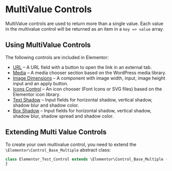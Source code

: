 # MultiValue Controls

<Badge type="tip" vertical="top" text="Elementor Core" /> <Badge type="warning" vertical="top" text="Basic" />

MultiValue controls are used to return more than a single value. Each value in the multivalue control will be returned as an item in a `key => value` array.

## Using MultiValue Controls

The following controls are included in Elementor:

* [URL](/controls/classes/control-url) – A URL field with a button to open the link in an external tab.
* [Media](/controls/classes/control-media) – A media chooser section based on the WordPress media library.
* [Image Dimensions](/controls/classes/control-image-dimensions) – A component with image width, input, image height input and an apply button.
* [Icons Control](/controls/classes/control-icons) – An icon chooser (Font Icons or SVG files) based on the Elementor icon library.
* [Text Shadow](/controls/classes/control-text-shadow) – Input fields for horizontal shadow, vertical shadow, shadow blur and shadow color.
* [Box Shadow](/controls/classes/control-box-shadow) – Input fields for horizontal shadow, vertical shadow, shadow blur, shadow spread and shadow color.

## Extending Multi Value Controls

To create your own multivalue control, you need to extend the `\Elementor\Control_Base_Multiple` abstract class:

```php {1}
class Elementor_Test_Control extends \Elementor\Control_Base_Multiple {
}
```
